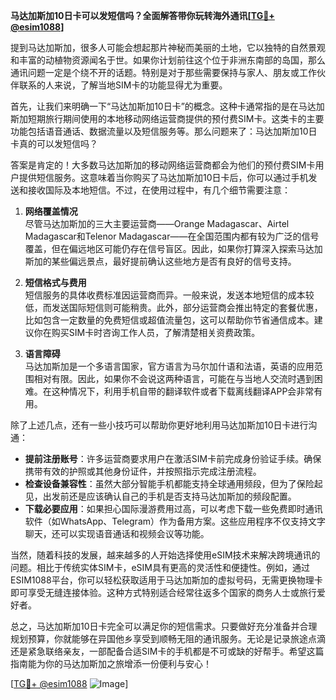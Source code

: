 **马达加斯加10日卡可以发短信吗？全面解答带你玩转海外通讯[[TG💪+ @esim1088](https://t.me/s/esim1088)]**

提到马达加斯加，很多人可能会想起那片神秘而美丽的土地，它以独特的自然景观和丰富的动植物资源闻名于世。如果你计划前往这个位于非洲东南部的岛国，那么通讯问题一定是个绕不开的话题。特别是对于那些需要保持与家人、朋友或工作伙伴联系的人来说，了解当地SIM卡的功能显得尤为重要。

首先，让我们来明确一下“马达加斯加10日卡”的概念。这种卡通常指的是在马达加斯加短期旅行期间使用的本地移动网络运营商提供的预付费SIM卡。这类卡的主要功能包括语音通话、数据流量以及短信服务等。那么问题来了：马达加斯加10日卡真的可以发短信吗？

答案是肯定的！大多数马达加斯加的移动网络运营商都会为他们的预付费SIM卡用户提供短信服务。这意味着当你购买了马达加斯加10日卡后，你可以通过手机发送和接收国际及本地短信。不过，在使用过程中，有几个细节需要注意：

1. **网络覆盖情况**  
   尽管马达加斯加的三大主要运营商——Orange Madagascar、Airtel Madagascar和Telenor Madagascar——在全国范围内都有较为广泛的信号覆盖，但在偏远地区可能仍存在信号盲区。因此，如果你打算深入探索马达加斯加的某些偏远景点，最好提前确认这些地方是否有良好的信号支持。

2. **短信格式与费用**  
   短信服务的具体收费标准因运营商而异。一般来说，发送本地短信的成本较低，而发送国际短信则可能稍贵。此外，部分运营商会推出特定的套餐优惠，比如包含一定数量的免费短信或超值流量包，这可以帮助你节省通信成本。建议你在购买SIM卡时咨询工作人员，了解清楚相关资费政策。

3. **语言障碍**  
   马达加斯加是一个多语言国家，官方语言为马尔加什语和法语，英语的应用范围相对有限。因此，如果你不会说这两种语言，可能在与当地人交流时遇到困难。在这种情况下，利用手机自带的翻译软件或者下载离线翻译APP会非常有用。

除了上述几点，还有一些小技巧可以帮助你更好地利用马达加斯加10日卡进行沟通：

- **提前注册账号**：许多运营商要求用户在激活SIM卡前完成身份验证手续。确保携带有效的护照或其他身份证件，并按照指示完成注册流程。
- **检查设备兼容性**：虽然大部分智能手机都能支持全球通用频段，但为了保险起见，出发前还是应该确认自己的手机是否支持马达加斯加的频段配置。
- **下载必要应用**：如果担心国际漫游费用过高，可以考虑下载一些免费即时通讯软件（如WhatsApp、Telegram）作为备用方案。这些应用程序不仅支持文字聊天，还可以实现语音通话和视频会议等功能。

当然，随着科技的发展，越来越多的人开始选择使用eSIM技术来解决跨境通讯的问题。相比于传统实体SIM卡，eSIM具有更高的灵活性和便捷性。例如，通过ESIM1088平台，你可以轻松获取适用于马达加斯加的虚拟号码，无需更换物理卡即可享受无缝连接体验。这种方式特别适合经常往返多个国家的商务人士或旅行爱好者。

总之，马达加斯加10日卡完全可以满足你的短信需求。只要做好充分准备并合理规划预算，你就能够在异国他乡享受到顺畅无阻的通讯服务。无论是记录旅途点滴还是紧急联络亲友，一部配备合适SIM卡的手机都是不可或缺的好帮手。希望这篇指南能为你的马达加斯加之旅增添一份便利与安心！

[[TG💪+ @esim1088](https://t.me/s/esim1088) ![Image](https://i.postimg.cc/4NQfJmqS/Snipaste-2025-05-13-00-14-12.png)]